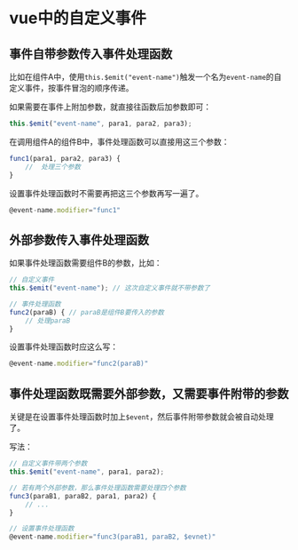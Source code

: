 # vue中的自定义事件

## 事件自带参数传入事件处理函数

比如在组件A中，使用`this.$emit("event-name")`触发一个名为`event-name`的自定义事件，按事件冒泡的顺序传递。

如果需要在事件上附加参数，就直接往函数后加参数即可：

~~~javascript
this.$emit("event-name", para1, para2, para3);
~~~

在调用组件A的组件B中，事件处理函数可以直接用这三个参数：

~~~javascript
func1(para1, para2, para3) {
    //  处理三个参数
}
~~~

设置事件处理函数时不需要再把这三个参数再写一遍了。

~~~javascript
@event-name.modifier="func1"
~~~

## 外部参数传入事件处理函数

如果事件处理函数需要组件B的参数，比如：

~~~javascript
// 自定义事件
this.$emit("event-name"); // 这次自定义事件就不带参数了

// 事件处理函数
func2(paraB) { // paraB是组件B要传入的参数
    // 处理paraB
}
~~~

设置事件处理函数时应这么写：

~~~javascript
@event-name.modifier="func2(paraB)"
~~~

## 事件处理函数既需要外部参数，又需要事件附带的参数

关键是在设置事件处理函数时加上`$event`，然后事件附带参数就会被自动处理了。

写法：

~~~javascript
// 自定义事件带两个参数
this.$emit("event-name", para1, para2);

// 若有两个外部参数，那么事件处理函数需要处理四个参数
func3(paraB1, paraB2, para1, para2) {
    // ...
}

// 设置事件处理函数
@event-name.modifier="func3(paraB1, paraB2, $evnet)"
~~~
